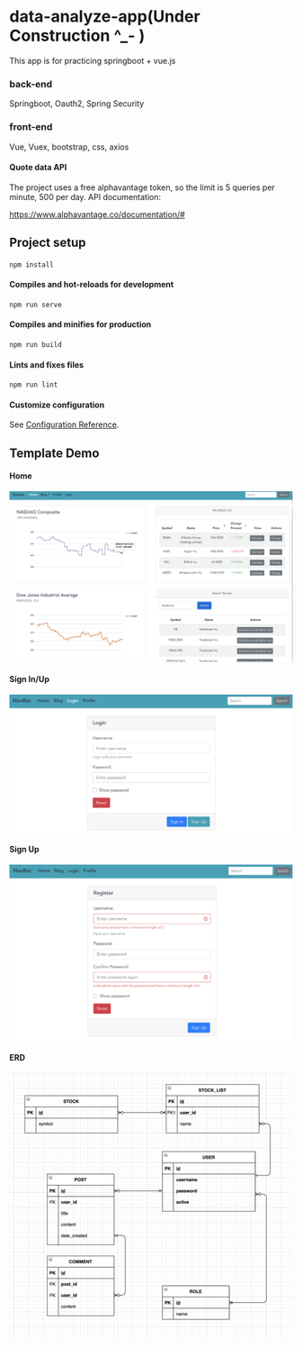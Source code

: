 # data-analyze-app(Under Construction ^_- )

This app is for practicing springboot + vue.js

### back-end

Springboot, Oauth2, Spring Security

### front-end

Vue, Vuex, bootstrap, css, axios

#### Quote data API

The project uses a free alphavantage token, so the limit is 5 queries per minute, 500 per day. API documentation:

https://www.alphavantage.co/documentation/#

## Project setup
```
npm install
```

#### Compiles and hot-reloads for development
```
npm run serve
```

#### Compiles and minifies for production
```
npm run build
```

#### Lints and fixes files
```
npm run lint
```

#### Customize configuration
See [Configuration Reference](https://cli.vuejs.org/config/).

## Template Demo

#### Home
![Image of home](screenshots/home.png)

#### Sign In/Up
![Image of signIn](screenshots/signin.png)

#### Sign Up
![Image of signUp](screenshots/signup.png)

#### ERD
![Image of ERD](screenshots/ERD.png)



